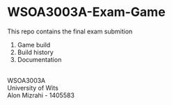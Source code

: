 # WSOA3003A-Exam-Game
This repo contains the final exam submition<br/>
1) Game build
2) Build history
3) Documentation
<br/>
WSOA3003A <br/>
University of Wits <br/>
Alon Mizrahi - 1405583
